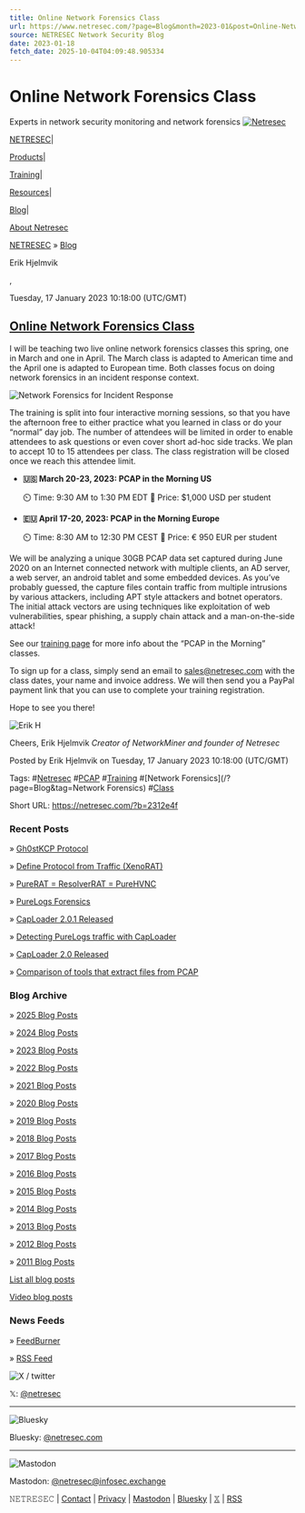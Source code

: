 ```yaml
---
title: Online Network Forensics Class
url: https://www.netresec.com/?page=Blog&month=2023-01&post=Online-Network-Forensics-Class
source: NETRESEC Network Security Blog
date: 2023-01-18
fetch_date: 2025-10-04T04:09:48.905334
---
```


# Online Network Forensics Class

Experts in network security monitoring and network forensics
[![Netresec](/images/Netresec_Logo_550x140.png)](https://www.netresec.com/)

[NETRESEC](/?page=Home)|

[Products](/?page=Products)|

[Training](/?page=Training)|

[Resources](/?page=Resources)|

[Blog](/?page=Blog)|

[About Netresec](/?page=AboutNetresec)

[NETRESEC](/)
»
[Blog](/?page=Blog)

Erik Hjelmvik

,

Tuesday, 17 January 2023 10:18:00 (UTC/GMT)

## [Online Network Forensics Class](/?page=Blog&month=2023-01&post=Online-Network-Forensics-Class)

I will be teaching two live online network forensics classes this spring,
one in March and one in April.
The March class is adapted to American time
and the April one is adapted to European time.
Both classes focus on doing network forensics in an incident response context.

![Network Forensics for Incident Response](https://www.netresec.com/images/networkforensics-online_230320_520x293.jpg)

The training is split into four interactive morning sessions,
so that you have the afternoon free to either practice what you learned in class or do your “normal” day job.
The number of attendees will be limited in order to enable attendees to ask questions
or even cover short ad-hoc side tracks.
We plan to accept 10 to 15 attendees per class.
The class registration will be closed once we reach this attendee limit.

* **🇺🇸 March 20-23, 2023: PCAP in the Morning US**

  ⏲️ Time: 9:30 AM to 1:30 PM EDT
  💸 Price: $1,000 USD per student
* **🇪🇺 April 17-20, 2023: PCAP in the Morning Europe**

  ⏲️ Time: 8:30 AM to 12:30 PM CEST
  💸 Price: € 950 EUR per student

We will be analyzing a unique 30GB PCAP data set captured during June 2020
on an Internet connected network with multiple clients, an AD server, a web server,
an android tablet and some embedded devices.
As you’ve probably guessed, the capture files contain traffic
from multiple intrusions by various attackers, including APT style attackers and botnet operators.
The initial attack vectors are using techniques like exploitation of web vulnerabilities,
spear phishing, a supply chain attack and a man-on-the-side attack!

See our [training page](https://www.netresec.com/?page=Training) for more info about the “PCAP in the Morning” classes.

To sign up for a class, simply send an email to sales@netresec.com with the class dates,
your name and invoice address.
We will then send you a PayPal payment link that you can use to complete your training registration.

Hope to see you there!

![Erik H](https://www.netresec.com/images/PCAP_T-shirt_200x192.jpg)

Cheers,
Erik Hjelmvik
*Creator of NetworkMiner and founder of Netresec*

Posted by Erik Hjelmvik on Tuesday, 17 January 2023 10:18:00 (UTC/GMT)

Tags:
#[Netresec](/?page=Blog&tag=Netresec)​
#[PCAP](/?page=Blog&tag=PCAP)​
#[Training](/?page=Blog&tag=Training)​
#[Network Forensics](/?page=Blog&tag=Network Forensics)​
#[Class](/?page=Blog&tag=Class)​

Short URL:
<https://netresec.com/?b=2312e4f>

### Recent Posts

» [Gh0stKCP Protocol](/?page=Blog&month=2025-09&post=Gh0stKCP-Protocol)

» [Define Protocol from Traffic (XenoRAT)](/?page=Blog&month=2025-08&post=Define-Protocol-from-Traffic-XenoRAT)

» [PureRAT = ResolverRAT = PureHVNC](/?page=Blog&month=2025-08&post=PureRAT-ResolverRAT-PureHVNC)

» [PureLogs Forensics](/?page=Blog&month=2025-07&post=PureLogs-Forensics)

» [CapLoader 2.0.1 Released](/?page=Blog&month=2025-07&post=CapLoader-2-0-1-Released)

» [Detecting PureLogs traffic with CapLoader](/?page=Blog&month=2025-06&post=Detecting-PureLogs-traffic-with-CapLoader)

» [CapLoader 2.0 Released](/?page=Blog&month=2025-06&post=CapLoader-2-0-Released)

» [Comparison of tools that extract files from PCAP](/?page=Blog&month=2025-05&post=Comparison-of-tools-that-extract-files-from-PCAP)

### Blog Archive

» [2025 Blog Posts](?page=Blog&year=2025)

» [2024 Blog Posts](?page=Blog&year=2024)

» [2023 Blog Posts](?page=Blog&year=2023)

» [2022 Blog Posts](?page=Blog&year=2022)

» [2021 Blog Posts](?page=Blog&year=2021)

» [2020 Blog Posts](?page=Blog&year=2020)

» [2019 Blog Posts](?page=Blog&year=2019)

» [2018 Blog Posts](?page=Blog&year=2018)

» [2017 Blog Posts](?page=Blog&year=2017)

» [2016 Blog Posts](?page=Blog&year=2016)

» [2015 Blog Posts](?page=Blog&year=2015)

» [2014 Blog Posts](?page=Blog&year=2014)

» [2013 Blog Posts](?page=Blog&year=2013)

» [2012 Blog Posts](?page=Blog&year=2012)

» [2011 Blog Posts](?page=Blog&year=2011)

[List all blog posts](/?page=Blog&blogPostList=true)

[Video blog posts](/?page=Video)

### News Feeds

» [FeedBurner](https://feeds.feedburner.com/Netresec-Network-Security-Blog)

» [RSS Feed](https://www.netresec.com/rss.ashx)

![X / twitter](/images/X_100x90.png)

𝕏:
[@netresec](https://x.com/netresec)

---

![Bluesky](/images/bluesky_100x88.png)

Bluesky:
[@netresec.com](https://bsky.app/profile/netresec.com)

---

![Mastodon](/images/mastodon_100x107.png)

Mastodon:
[@netresec@infosec.exchange](https://infosec.exchange/%40netresec)

𝙽𝙴𝚃𝚁𝙴𝚂𝙴𝙲 |
[Contact](/?page=AboutNetresec)
|
[Privacy](/?page=Privacy)
|
[Mastodon](https://infosec.exchange/%40netresec)
|
[Bluesky](https://bsky.app/profile/netresec.com)
|
[𝕏](https://x.com/netresec)
|
[RSS](https://www.netresec.com/rss.ashx)